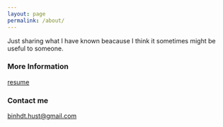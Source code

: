 ```yaml
---
layout: page
permalink: /about/
---
```


Just sharing what I have known beacause I think it sometimes might be useful to someone.

### More Information

[resume](https://github.com/peace195/peace195.github.io/blob/master/resume.pdf)

### Contact me

[binhdt.hust@gmail.com](mailto:binhdt.hust@gmail.com)